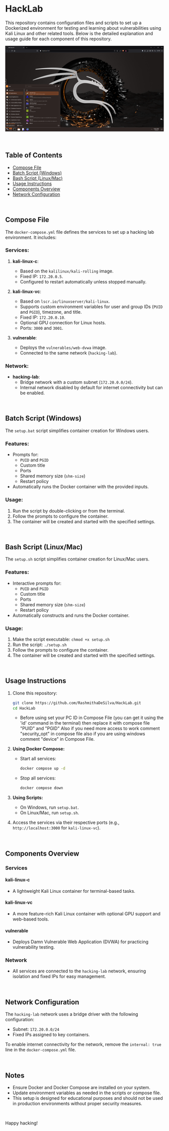 # HackLab

This repository contains configuration files and scripts to set up a Dockerized environment for testing and learning about vulnerabilities using Kali Linux and other related tools. Below is the detailed explanation and usage guide for each component of this repository.

![alt text](README-imgs/kali-linux-vc.png)

<br>

## Table of Contents
- [Compose File](#compose-file)
- [Batch Script (Windows)](#batch-script-windows)
- [Bash Script (Linux/Mac)](#bash-script-linuxmac)
- [Usage Instructions](#usage-instructions)
- [Components Overview](#components-overview)
- [Network Configuration](#network-configuration)

<br>

## Compose File
The `docker-compose.yml` file defines the services to set up a hacking lab environment. It includes:

### Services:
1. **kali-linux-c**:
   - Based on the `kalilinux/kali-rolling` image.
   - Fixed IP: `172.20.0.5`.
   - Configured to restart automatically unless stopped manually.

2. **kali-linux-vc**:
   - Based on `lscr.io/linuxserver/kali-linux`.
   - Supports custom environment variables for user and group IDs (`PUID` and `PGID`), timezone, and title.
   - Fixed IP: `172.20.0.10`.
   - Optional GPU connection for Linux hosts.
   - Ports: `3000` and `3001`.

3. **vulnerable**:
   - Deploys the `vulnerables/web-dvwa` image.
   - Connected to the same network (`hacking-lab`).

### Network:
- **hacking-lab**:
  - Bridge network with a custom subnet (`172.20.0.0/24`).
  - Internal network disabled by default for internet connectivity but can be enabled.

<br>

## Batch Script (Windows)
The `setup.bat` script simplifies container creation for Windows users.

### Features:
- Prompts for:
  - `PUID` and `PGID`
  - Custom title
  - Ports
  - Shared memory size (`shm-size`)
  - Restart policy
- Automatically runs the Docker container with the provided inputs.

### Usage:
1. Run the script by double-clicking or from the terminal.
2. Follow the prompts to configure the container.
3. The container will be created and started with the specified settings.

<br>

## Bash Script (Linux/Mac)
The `setup.sh` script simplifies container creation for Linux/Mac users.

### Features:
- Interactive prompts for:
  - `PUID` and `PGID`
  - Custom title
  - Ports
  - Shared memory size (`shm-size`)
  - Restart policy
- Automatically constructs and runs the Docker container.

### Usage:
1. Make the script executable: `chmod +x setup.sh`
2. Run the script: `./setup.sh`
3. Follow the prompts to configure the container.
4. The container will be created and started with the specified settings.

<br>

## Usage Instructions
1. Clone this repository:
   ```bash
   git clone https://github.com/RashmithaDeSilva/HackLab.git
   cd HackLab
   ```

   * Before using set your PC ID in Compose File (you can get it using the 'id' command in the terminal) then replace it with compose file "PUID" and "PGID" Also if you need more access to work comment "security_opt" in compose file also if you are using windows comment "device" in Compose File. 

2. **Using Docker Compose:**
   - Start all services:
     ```bash
     docker compose up -d
     ```
   - Stop all services:
     ```bash
     docker compose down
     ```

3. **Using Scripts:**
   - On Windows, run `setup.bat`.
   - On Linux/Mac, run `setup.sh`.

4. Access the services via their respective ports (e.g., `http://localhost:3000` for `kali-linux-vc`).

<br>

## Components Overview
### Services
#### kali-linux-c
- A lightweight Kali Linux container for terminal-based tasks.

#### kali-linux-vc
- A more feature-rich Kali Linux container with optional GPU support and web-based tools.

#### vulnerable
- Deploys Damn Vulnerable Web Application (DVWA) for practicing vulnerability testing.

### Network
- All services are connected to the `hacking-lab` network, ensuring isolation and fixed IPs for easy management.

<br>

## Network Configuration
The `hacking-lab` network uses a bridge driver with the following configuration:
- Subnet: `172.20.0.0/24`
- Fixed IPs assigned to key containers.

To enable internet connectivity for the network, remove the `internal: true` line in the `docker-compose.yml` file.

<br>

## Notes
- Ensure Docker and Docker Compose are installed on your system.
- Update environment variables as needed in the scripts or compose file.
- This setup is designed for educational purposes and should not be used in production environments without proper security measures.

<br>

Happy hacking!


